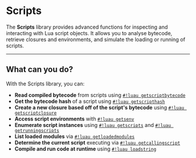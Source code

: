 # Scripts

The **Scripts** library provides advanced functions for inspecting and interacting with Lua script objects. It allows you to analyse bytecode, retrieve closures and environments, and simulate the loading or running of scripts.

---

## What can you do?

With the Scripts library, you can:

- **Read compiled bytecode** from scripts using [`#!luau getscriptbytecode`](./getscriptbytecode.md)
- **Get the bytecode hash** of a script using [`#!luau getscripthash`](./getscripthash.md)
- **Create a new closure based off of the script's bytecode** using [`#!luau getscriptclosure`](./getscriptclosure.md)
- **Access script environments** with [`#!luau getsenv`](./getsenv.md)
- **Enumerate script instances** using [`#!luau getscripts`](./getscripts.md) and [`#!luau getrunningscripts`](./getrunningscripts.md)
- **List loaded modules** via [`#!luau getloadedmodules`](./getloadedmodules.md)
- **Determine the current script** executing via [`#!luau getcallingscript`](./getcallingscript.md)
- **Compile and run code at runtime** using [`#!luau loadstring`](./loadstring.md)
